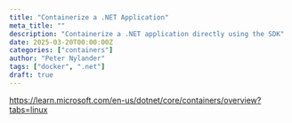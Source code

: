 ```yaml
---
title: "Containerize a .NET Application"
meta_title: ""
description: "Containerize a .NET application directly using the SDK"
date: 2025-03-20T00:00:00Z
categories: ["containers"]
author: "Peter Nylander"
tags: ["docker", ".net"]
draft: true
---
```


https://learn.microsoft.com/en-us/dotnet/core/containers/overview?tabs=linux